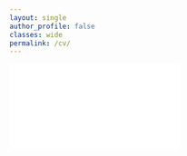 ```yaml
---
layout: single
author_profile: false
classes: wide
permalink: /cv/
---
```


<embed src="/assets/images/resume-npinak.pdf" type="application/pdf">
